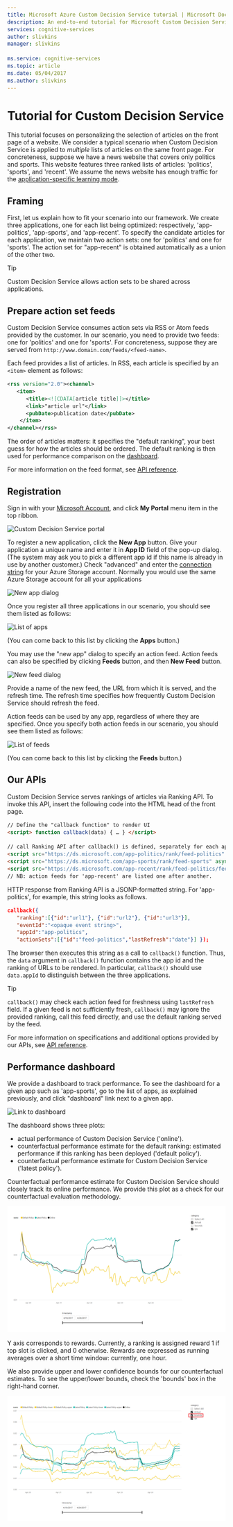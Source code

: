 ```yaml
---
title: Microsoft Azure Custom Decision Service tutorial | Microsoft Docs
description: An end-to-end tutorial for Microsoft Custom Decision Service, a cloud-based API for contextual decision-making that sharpens with experience.
services: cognitive-services
author: slivkins
manager: slivkins

ms.service: cognitive-services
ms.topic: article
ms.date: 05/04/2017
ms.author: slivkins
---
```


# Tutorial for Custom Decision Service

This tutorial focuses on personalizing the selection of articles on the front page of a website. We consider a typical scenario when Custom Decision Service is applied to *multiple* lists of articles on the same front page. For concreteness, suppose we have a news website that covers only politics and sports. This website features three ranked lists of articles: 'politics', 'sports', and 'recent'. We assume the news website has enough traffic for the [application-specific learning mode](custom-decision-service-overview.md#application-specific-learning-mode).

## Framing

First, let us explain how to fit your scenario into our framework. We create three applications, one for each list being optimized: respectively, 'app-politics', 'app-sports', and 'app-recent'. To specify the candidate articles for each application, we maintain two action sets: one for 'politics' and one for 'sports'. The action set for "app-recent" is obtained automatically as a union of the other two.

> [!TIP]
> Custom Decision Service allows action sets to be shared across applications.

## Prepare action set feeds

Custom Decision Service consumes action sets via RSS or Atom feeds provided by the customer. In our scenario, you need to provide two feeds: one for 'politics' and one for 'sports'. For concreteness, suppose they are served from
`http://www.domain.com/feeds/<feed-name>`.

Each feed provides a list of articles. In RSS, each article is specified by an `<item>` element as follows:

```xml
<rss version="2.0"><channel>
   <item>
      <title><![CDATA[article title]]></title>
      <link>"article url"</link>
      <pubDate>publication date</pubDate>
    </item>
</channel></rss>
```

The order of articles matters: it specifies the "default ranking", your best guess for how the articles should be ordered. The default ranking is then used for performance comparison on the [dashboard](#performance-dashboard).

For more information on the feed format, see [API reference](custom-decision-service-api-reference.md#action-set-api-customer-provided).

## Registration

Sign in with your [Microsoft Account](https://account.microsoft.com/account), and click **My Portal** menu item in the top ribbon.

![Custom Decision Service portal](./media/custom-decision-service-tutorial/portal.png)

To register a new application, click the **New App** button. Give your application a unique name and enter it in **App ID** field of the pop-up dialog. (The system may ask you to pick a different app id if this name is already in use by another customer.) Check "advanced" and enter the [connection string](../../storage/storage-configure-connection-string.md) for your Azure Storage account. Normally you would use the same Azure Storage account for all your applications

![New app dialog](./media/custom-decision-service-tutorial/new-app-dialog.png)

Once you register all three applications in our scenario, you should see them listed as follows:

![List of apps](./media/custom-decision-service-tutorial/apps.png)

(You can come back to this list by clicking the **Apps** button.)

You may use the "new app" dialog to specify an action feed. Action feeds can also be specified by clicking **Feeds** button, and then **New Feed** button.

![New feed dialog](./media/custom-decision-service-tutorial/new-feed-dialog.png)

Provide a name of the new feed, the URL from which it is served, and the refresh time. The refresh time specifies how frequently Custom Decision Service should refresh the feed.

Action feeds can be used by any app, regardless of where they are specified. Once you specify both action feeds in our scenario, you should see them listed as follows:

![List of feeds](./media/custom-decision-service-tutorial/feeds.png)

(You can come back to this list by clicking the **Feeds** button.)

## Our APIs

Custom Decision Service serves rankings of articles via Ranking API. To invoke this API, insert the following code into the HTML head of the front page.

```html
// Define the "callback function" to render UI
<script> function callback(data) { … } </script>

// call Ranking API after callback() is defined, separately for each app
<script src="https://ds.microsoft.com/app-politics/rank/feed-politics" async></script>
<script src="https://ds.microsoft.com/app-sports/rank/feed-sports" async></script>
<script src="https://ds.microsoft.com/app-recent/rank/feed-politics/feed-sports" async></script>
// NB: action feeds for 'app-recent' are listed one after another.
```

HTTP response from Ranking API is a JSONP-formatted string. For 'app-politics', for example, this string looks as follows.

```json
callback({
   "ranking":[{"id":"url1"}, {"id":"url2"}, {"id":"url3"}],
   "eventId":"<opaque event string>",
   "appId":"app-politics",
   "actionSets":[{"id":"feed-politics","lastRefresh":"date"}] });
```

The browser then executes this string as a call to `callback()` function. Thus, the `data` argument in `callback()` function contains the app id and the ranking of URLs to be rendered. In particular, `callback()` should use `data.appId` to distinguish between the three applications.

> [!TIP]
> `callback()` may check each action feed for freshness using `lastRefresh` field. If a given feed is not sufficiently fresh, `callback()` may ignore the provided ranking, call this feed directly, and use the default ranking served by the feed.

For more information on specifications and additional options provided by our APIs, see [API reference](custom-decision-service-api-reference.md).

## Performance dashboard

We provide a dashboard to track performance. To see the dashboard for a given app such as 'app-sports', go to the list of apps, as explained previously, and click "dashboard" link next to a given app.

![Link to dashboard](./media/custom-decision-service-tutorial/apps-dashboard-link.png)

The dashboard shows three plots:

- actual performance of Custom Decision Service ('online').
- counterfactual performance estimate for the default ranking: estimated performance if this ranking has been deployed ('default policy').
- counterfactual performance estimate for Custom Decision Service ('latest policy').

Counterfactual performance estimate for Custom Decision Service should closely track its online performance. We provide this plot as a check for our counterfactual evaluation methodology.

![Dashboard](./media/custom-decision-service-tutorial/dashboard.png)

Y axis corresponds to rewards. Currently, a ranking is assigned reward 1 if top slot is clicked, and 0 otherwise. Rewards are expressed as running averages over a short time window: currently, one hour.

We also provide upper and lower confidence bounds for our counterfactual estimates. To see the upper/lower bounds, check the 'bounds' box in the right-hand corner.

![Dashboard with confidence bounds](./media/custom-decision-service-tutorial/dashboard-with-bounds.png)
